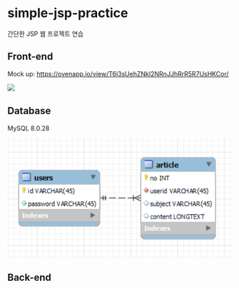 # simple-jsp-practice
간단한 JSP 웹 프로젝트 연습

## Front-end

Mock up: https://ovenapp.io/view/T6j3sUehZNkI2NRnJJhRrR5R7UsHKCor/

<img src="https://img.shields.io/badge/Bootstrap5-7952B3?style=flat&logo=Bootstrap&logoColor=white"/>

## Database

MySQL 8.0.28

![](res/EER_Diagram.png)

## Back-end
